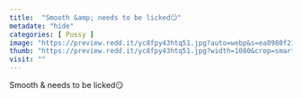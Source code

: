 ```yaml
---
title:  "Smooth &amp; needs to be licked😏"
metadate: "hide"
categories: [ Pussy ]
image: "https://preview.redd.it/yc8fpy43htq51.jpg?auto=webp&s=ea8980f21059bcafaf16676a468d57c2137b9458"
thumb: "https://preview.redd.it/yc8fpy43htq51.jpg?width=1080&crop=smart&auto=webp&s=7d4c9236f06e027a293995a6daac01966cdd5685"
visit: ""
---
```

Smooth &amp; needs to be licked😏
